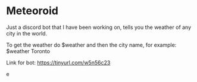 # Meteoroid
Just a discord bot that I have been working on, tells you the weather of any city in the world.

To get the weather do $weather and then the city name, for example: $weather Toronto

Link for bot: https://tinyurl.com/w5n56c23


e

